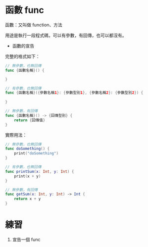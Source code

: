 # 函數 func

函數：又叫做 function、方法

用途是執行一段程式碼，可以有參數，有回傳，也可以都沒有。

* 函數的宣告

完整的格式如下：
```swift
// 無參數，也無回傳
func {函數名稱}() {

}

// 有參數，也無回傳
func {函數名稱}({參數名稱1}: {參數型別1}, {參數名稱2}: {參數型別2}) {
    
}

// 無參數，有回傳
func {函數名稱}() -> {回傳型別} {
    return {回傳值}
}
```

實際用法：

```swift
// 無參數，也無回傳
func doSomething() {
    print("doSomething")
}

// 有參數，也無回傳
func printSum(x: Int, y: Int) {
    print(x + y)
}

// 無參數，有回傳
func getSum(x: Int, y: Int) -> Int {
    return x + y
}
```

# 練習
1. 宣告一個 func 